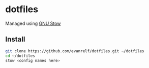 dotfiles
========

Managed using [GNU Stow](https://www.gnu.org/software/stow/)

Install
-------
```sh
git clone https://github.com/evanrelf/dotfiles.git ~/dotfiles
cd ~/dotfiles
stow <config names here>
```

